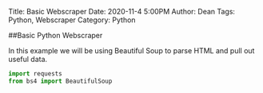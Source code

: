 Title: Basic Webscraper
Date: 2020-11-4 5:00PM
Author: Dean
Tags: Python, Webscraper
Category: Python

##Basic Python Webscraper

In this example we will be using Beautiful Soup to parse HTML and pull out useful data.

```python
import requests
from bs4 import BeautifulSoup
```
